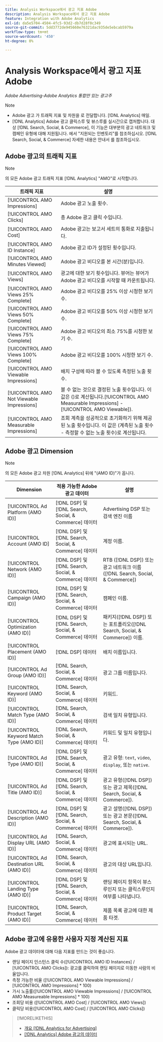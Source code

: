 ```yaml
---
title: Analysis Workspace에서 광고 지표 Adobe
description: Analysis Workspace에서 광고 지표 Adobe
feature: Integration with Adobe Analytics
exl-id: da5e5704-4504-4fc5-93d2-db7d28f0c349
source-git-commit: 5dd3772de945660e76321dac935de5ebcab5979a
workflow-type: tm+mt
source-wordcount: '450'
ht-degree: 0%

---
```


# Analysis Workspace에서 광고 지표 Adobe

*Adobe Advertising-Adobe Analytics 통합만 있는 광고주*

>[!NOTE]
>
>* Adobe 광고 가 트래픽 지표 및 차원을 로 전달합니다. [!DNL Analytics] 매일.
>* [!DNL Analytics] Adobe 광고 클릭스루 및 뷰스루를 실시간으로 캡처합니다.
   > 대상 [!DNL Search, Social, & Commerce], 이 기능은 대부분의 광고 네트워크 및 캠페인 유형에 대해 지원됩니다. 에서 &quot;지원되는 인벤토리&quot;를 참조하십시오. [!DNL Search, Social, & Commerce] 자세한 내용은 안내서 를 참조하십시오.<!-- add link when that's published in ExL -->


## Adobe 광고의 트래픽 지표

>[!NOTE]
>
>의 모든 Adobe 광고 트래픽 지표 [!DNL Analytics] &quot;AMO&quot;로 시작합니다.

| 트래픽 지표 | 설명 |
| -------------- | ----------- |
| [!UICONTROL AMO Impressions] | Adobe 광고 노출 횟수. |
| [!UICONTROL AMO Clicks] | 총 Adobe 광고 클릭 수입니다. |
| [!UICONTROL AMO Cost] | Adobe 광고는 보고서 세트의 통화로 지출됩니다. |
| [!UICONTROL AMO ID Instance] | Adobe 광고 ID가 설정된 횟수입니다. |
| [!UICONTROL AMO Minutes Viewed] | Adobe 광고 비디오를 본 시간(분)입니다. |
| [!UICONTROL AMO Views] | 광고에 대한 보기 횟수입니다. 뷰어는 뷰어가 Adobe 광고 비디오를 시작할 때 카운트됩니다. |
| [!UICONTROL AMO Views 25% Complete] | Adobe 광고 비디오를 25% 이상 시청한 보기 수. |
| [!UICONTROL AMO Views 50% Complete] | Adobe 광고 비디오를 50% 이상 시청한 보기 수. |
| [!UICONTROL AMO Views 75% Complete] | Adobe 광고 비디오의 최소 75%를 시청한 보기 수. |
| [!UICONTROL AMO Views 100% Complete] | Adobe 광고 비디오를 100% 시청한 보기 수. |
| [!UICONTROL AMO Viewable Impressions] | 배치 구성에 따라 볼 수 있도록 측정된 노출 횟수. |
| [!UICONTROL AMO Not Viewable Impressions] | 볼 수 없는 것으로 결정된 노출 횟수입니다. 이 값은 ()로 계산됩니다.[!UICONTROL AMO Measurable Impressions] - [!UICONTROL AMO Viewable]). |
| [!UICONTROL AMO Measurable Impressions] | 조회 계측을 성공적으로 초기화하기 위해 제공된 노출 횟수입니다. 이 값은 (계측된 노출 횟수 - 측정할 수 없는 노출 횟수)로 계산됩니다. |

## Adobe 광고 Dimension

>[!NOTE]
>
>의 모든 Adobe 광고 차원 [!DNL Analytics] 뒤에 &quot;(AMO ID)&quot;가 옵니다.

| Dimension | 적용 가능한 Adobe 광고 데이터 | 설명 |
| ----------- | ---------- | ---------- |
| [!UICONTROL Ad Platform (AMO ID)] | [!DNL DSP] 및 [!DNL Search, Social, & Commerce] 데이터 | Advertising DSP 또는 검색 엔진 이름 |
| [!UICONTROL Account (AMO ID] | [!DNL DSP] 및 [!DNL Search, Social, & Commerce] 데이터 | 계정 이름. |
| [!UICONTROL Network (AMO ID)] | [!DNL DSP] 및 [!DNL Search, Social, & Commerce] 데이터 | RTB ([!DNL DSP]) 또는 광고 네트워크 이름([!DNL Search, Social, & Commerce]) |
| [!UICONTROL Campaign (AMO ID)] | [!DNL DSP] 및 [!DNL Search, Social, & Commerce] 데이터 | 캠페인 이름. |
| [!UICONTROL Optimization (AMO ID)] | [!DNL DSP] 및 [!DNL Search, Social, & Commerce] 데이터 | 패키지([!DNL DSP]) 또는 포트폴리오([!DNL Search, Social, & Commerce]) 이름. |
| [!UICONTROL Placement (AMO ID)] | [!DNL DSP] 데이터 | 배치 이름입니다. |
| [!UICONTROL Ad Group (AMO ID)] | [!DNL Search, Social, & Commerce] 데이터 | 광고 그룹 이름입니다. |
| [!UICONTROL Keyword (AMO ID)] | [!DNL Search, Social, & Commerce] 데이터 | 키워드. |
| [!UICONTROL Match Type (AMO ID)] | [!DNL Search, Social, & Commerce] 데이터 | 검색 일치 유형입니다. |
| [!UICONTROL Keyword Match Type (AMO ID)] | [!DNL Search, Social, & Commerce] 데이터 | 키워드 및 일치 유형입니다. |
| [!UICONTROL Ad Type (AMO ID)] | [!DNL DSP] 및 [!DNL Search, Social, & Commerce] 데이터 | 광고 유형: `text`, `video`, `display`, 또는 `native`. |
| [!UICONTROL Ad Title (AMO ID)] | [!DNL DSP] 및 [!DNL Search, Social, & Commerce] 데이터 | 광고 유형([!DNL DSP]) 또는 광고 제목([!DNL Search, Social, & Commerce]). |
| [!UICONTROL Ad Description (AMO ID)] | [!DNL DSP] 및 [!DNL Search, Social, & Commerce] 데이터 | 광고 설명([!DNL DSP]) 또는 광고 본문([!DNL Search, Social, & Commerce]). |
| [!UICONTROL Ad Display URL (AMO ID)] | [!DNL Search, Social, & Commerce] 데이터 | 광고에 표시되는 URL. |
| [!UICONTROL Ad Destination URL (AMO ID)] | [!DNL Search, Social, & Commerce] 데이터 | 광고의 대상 URL입니다. |
| [!UICONTROL Landing Type (AMO ID)] | [!DNL DSP] 및 [!DNL Search, Social, & Commerce] 데이터 | 랜딩 페이지 항목이 뷰스루인지 또는 클릭스루인지 여부를 나타냅니다. |
| [!UICONTROL Product Target (AMO ID)] | [!DNL Search, Social, & Commerce] 데이터 | 제품 목록 광고에 대한 제품 타겟. |

## Adobe 광고에 유용한 사용자 지정 계산된 지표

Adobe 광고 데이터에 대해 다음 지표를 만드는 것이 좋습니다.

* 랜딩 페이지 인스턴스 클릭 수([!UICONTROL AMO ID Instances] / [!UICONTROL AMO Clicks]): 광고를 클릭하여 랜딩 페이지로 이동한 사람의 비율입니다.
* 측정 가능한 비율 ([!UICONTROL AMO Viewable Impressions] / [!UICONTROL AMO Impressions] * 100)
* 가시 노출률([!UICONTROL AMO Viewable Impressions] / [!UICONTROL AMO Measureable Impressions] * 100)
* 조회당 비용 ([!UICONTROL AMO Cost] / [!UICONTROL AMO Views])
* 클릭당 비용([!UICONTROL AMO Cost] / [!UICONTROL AMO Clicks])

>[!MORELIKETHIS]
>
>* [개요 [!DNL Analytics for Advertising]](overview.md)
>* [[!DNL Analytics] Adobe 광고의 데이터](/help/integrations/analytics/analytics-data-in-advertising.md)

